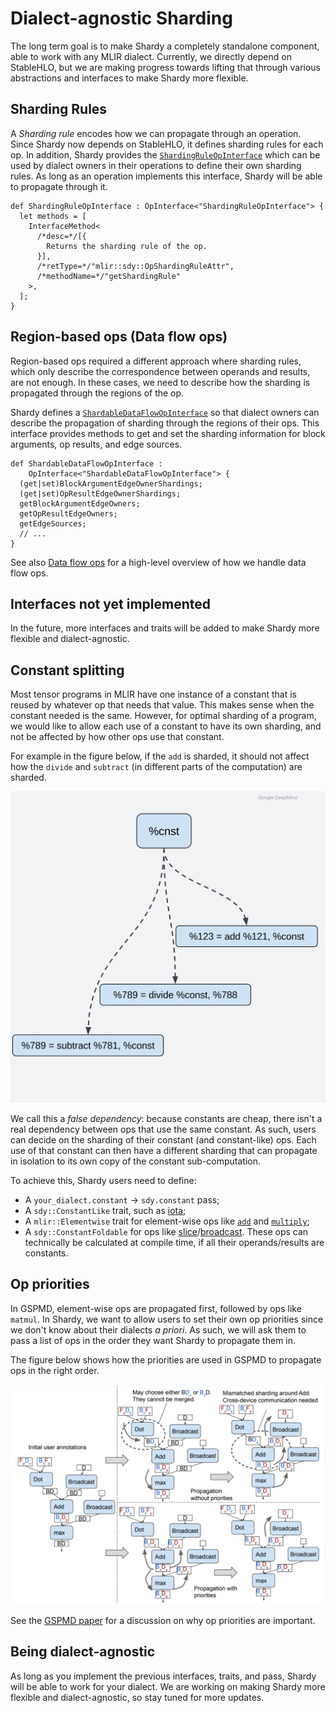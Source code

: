 # Dialect-agnostic Sharding

The long term goal is to make Shardy a completely standalone component, able to work with any MLIR dialect. Currently,
we directly depend on StableHLO, but we are making progress towards lifting that through various
abstractions and interfaces to make Shardy more flexible.

## Sharding Rules

A _Sharding rule_ encodes how we can propagate through an operation. Since Shardy now depends on StableHLO, it defines
sharding rules for each op. In addition, Shardy provides the [`ShardingRuleOpInterface`](./sdy_op_interfaces#shardingruleopinterface_shardingruleopinterface)
which can be used by dialect owners in their operations to define their own sharding rules. As long as an operation
implements this interface, Shardy will be able to propagate through it.

```mlir
def ShardingRuleOpInterface : OpInterface<"ShardingRuleOpInterface"> {
  let methods = [
    InterfaceMethod<
      /*desc=*/[{
        Returns the sharding rule of the op.
      }],
      /*retType=*/"mlir::sdy::OpShardingRuleAttr",
      /*methodName=*/"getShardingRule"
    >,
  ];
}
```

## Region-based ops (Data flow ops)

Region-based ops required a different approach where sharding rules, which only describe the correspondence between
operands and results, are not enough. In these cases, we need to describe how the sharding is propagated through the
regions of the op.

Shardy defines a [`ShardableDataFlowOpInterface`](./sdy_op_interfaces#shardabledataflowopinterface_shardabledataflowopinterface)
so that dialect owners can describe the propagation of sharding through the regions of their ops. This interface provides
methods to get and set the sharding information for block arguments, op results, and edge sources.

```mlir
def ShardableDataFlowOpInterface :
    OpInterface<"ShardableDataFlowOpInterface"> {
  (get|set)BlockArgumentEdgeOwnerShardings;
  (get|set)OpResultEdgeOwnerShardings;
  getBlockArgumentEdgeOwners;
  getOpResultEdgeOwners;
  getEdgeSources;
  // ...
}
```

See also [Data flow ops](./propagation#data-flow-ops) for a high-level overview of how we handle data flow ops.

## Interfaces not yet implemented

In the future, more interfaces and traits will be added to make Shardy more flexible and dialect-agnostic.

## Constant splitting

Most tensor programs in MLIR have one instance of a constant that is reused by whatever op that needs that value. This
makes sense when the constant needed is the same. However, for optimal sharding of a program, we would like to allow
each use of a constant to have its own sharding, and not be affected by how other ops use that constant.

For example in the figure below, if the `add` is sharded, it should not affect how the `divide` and `subtract` (in
different parts of the computation) are sharded.

![Constant Splitting](images/constant_splitting.png)

We call this a _false dependency_: because constants are cheap, there isn't a real dependency between ops that use the
same constant. As such, users can decide on the sharding of their constant (and constant-like) ops. Each use of that
constant can then have a different sharding that can propagate in isolation to its own copy of the constant sub-computation.

To achieve this, Shardy users need to define:
- A `your_dialect.constant` -> `sdy.constant` pass;
- A `sdy::ConstantLike` trait, such as [iota](https://openxla.org/stablehlo/spec#iota);
- A `mlir::Elementwise` trait for element-wise ops like [`add`](https://openxla.org/stablehlo/spec#add) and [`multiply`](https://openxla.org/stablehlo/spec#multiply);
- A `sdy::ConstantFoldable` for ops like [slice](https://openxla.org/stablehlo/spec#slice)/[broadcast](https://openxla.org/stablehlo/spec#broadcast_in_dim). These ops can technically be calculated at compile time, if all
  their operands/results are constants.

## Op priorities

In GSPMD, element-wise ops are propagated first, followed by ops like `matmul`. In Shardy, we want to allow users to
set their own op priorities since we don't know about their dialects _a priori_. As such, we will ask them to pass a
list of ops in the order they want Shardy to propagate them in.

The figure below shows how the priorities are used in GSPMD to propagate ops in the right order.

![Op Priorities. See GSPMD paper for why op priorities are important](images/op_priorities.png)

See the [GSPMD paper](https://arxiv.org/abs/2105.04663) for a discussion on why op priorities are important.

## Being dialect-agnostic

As long as you implement the previous interfaces, traits, and pass, Shardy will be able to work for your dialect. We
are working on making Shardy more flexible and dialect-agnostic, so stay tuned for more updates.
